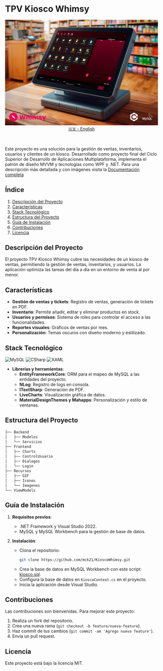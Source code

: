# TPV Kiosco Whimsy

<div align="center">
  <img src="https://github.com/mck21/KioscoWhimsy/blob/master/Recursos/Imagenes/whimsyHeader.png"/>
  <a href="https://github.com/mck21/KioscoWhimsy/blob/master/README_en.md">🇬🇧 - English</a>
</div>
<br><br>

Este proyecto es una solución para la gestión de ventas, inventarios, usuarios y clientes de un kiosco. Desarrollado como proyecto final del Ciclo Superior de Desarrollo de Aplicaciones Multiplataforma, implementa el patrón de diseño MVVM y tecnologías como WPF y .NET.
Para una descripción más detallada y con imágenes visita la [Documentación completa](https://github.com/mck21/KioscoWhimsy/blob/master/WhimsyDoc.pdf)

## Índice

1. [Descripción del Proyecto](#descripción-del-proyecto)
2. [Características](#características)
3. [Stack Tecnológico](#stack-tecnológico)
4. [Estructura del Proyecto](#estructura-del-proyecto)
5. [Guía de Instalación](#guía-de-instalación)
6. [Contribuciones](#contribuciones)
7. [Licencia](#licencia)

## Descripción del Proyecto

El proyecto TPV Kiosco Whimsy cubre las necesidades de un kiosco de ventas, permitiendo la gestión de ventas, inventarios, y usuarios. La aplicación optimiza las tareas del día a día en un entorno de venta al por menor.

## Características

- **Gestión de ventas y tickets**: Registro de ventas, generación de tickets en PDF.
- **Inventario**: Permite añadir, editar y eliminar productos en stock.
- **Usuarios y permisos**: Sistema de roles para controlar el acceso a las funcionalidades.
- **Reportes visuales**: Gráficos de ventas por mes.
- **Personalización**: Temas oscuros con diseño moderno y estilizado.

## Stack Tecnológico

![MySQL](https://img.shields.io/badge/mysql-%23007ACC.svg?style=for-the-badge&logo=mysql&logoColor=white)
![CSharp](https://img.shields.io/badge/c%23-%23239120.svg?style=for-the-badge&logo=csharp&logoColor=white)
![XAML](https://img.shields.io/badge/xaml-%230C54C2.svg?style=for-the-badge&logo=xaml&logoColor=white)


- **Librerías y herramientas**:
  - **EntityFrameworkCore**: ORM para el mapeo de MySQL a las entidades del proyecto.
  - **NLog**: Registro de logs en consola.
  - **ITextSharp**: Generación de PDF.
  - **LiveCharts**: Visualización gráfica de datos.
  - **MaterialDesignThemes y Mahapps**: Personalización y estilo de ventanas.

## Estructura del Proyecto
```.
├── Backend
│   ├── Modelos
│   └── Servicios
├── Frontend
│   ├── Charts
│   ├── ControlUsuario
│   ├── Dialogos
│   └── Login
├── Recursos
│   ├── GIF
│   ├── Iconos
│   └── Imagenes
└── ViewModels
```

## Guía de Instalación

1. **Requisitos previos**:
   - .NET Framework y Visual Studio 2022.
   - MySQL y MySQL Workbench para la gestión de base de datos.
  
2. **Instalación**:
   - Clona el repositorio: 
     ```bash
     git clone https://github.com/mck21/KioscoWhimsy.git
     ```
   - Crea la base de datos en MySQL Workbench con este script: [kiosco.sql](https://github.com/mck21/KioscoWhimsy/blob/master/kiosco.sql).
   - Configura la base de datos en `KioscoContext.cs` en el proyecto.
   - Inicia la aplicación desde Visual Studio.

## Contribuciones

Las contribuciones son bienvenidas. Para mejorar este proyecto:

1. Realiza un fork del repositorio.
2. Crea una nueva rama (`git checkout -b feature/nueva-feature`).
3. Haz commit de tus cambios (`git commit -am 'Agrego nueva feature'`).
4. Envía un pull request.

## Licencia

Este proyecto está bajo la licencia MIT.

